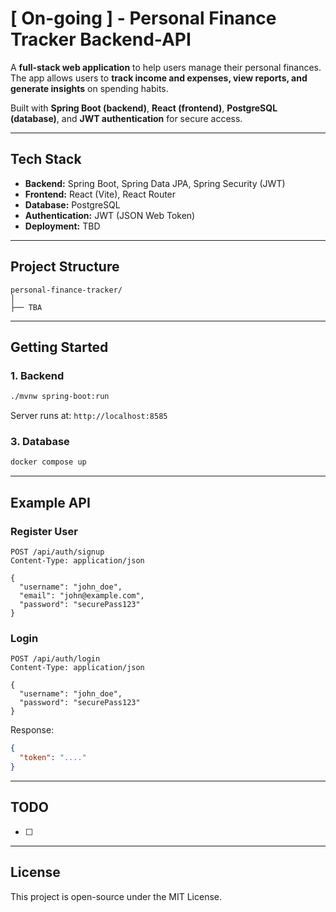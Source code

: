 # [ On-going ] - Personal Finance Tracker Backend-API

A **full-stack web application** to help users manage their personal finances.
The app allows users to **track income and expenses, view reports, and generate insights** on spending habits.

Built with **Spring Boot (backend)**, **React (frontend)**, **PostgreSQL (database)**, and **JWT authentication** for secure access.

---

## Tech Stack

* **Backend:** Spring Boot, Spring Data JPA, Spring Security (JWT)
* **Frontend:** React (Vite), React Router
* **Database:** PostgreSQL
* **Authentication:** JWT (JSON Web Token)
* **Deployment:** TBD

---

## Project Structure

```
personal-finance-tracker/
│
├── TBA
```

---

## Getting Started

### 1. Backend

```bash
./mvnw spring-boot:run
```

Server runs at: `http://localhost:8585`


### 3. Database

```bash
docker compose up
```

---

## Example API

### Register User

```http
POST /api/auth/signup
Content-Type: application/json

{
  "username": "john_doe",
  "email": "john@example.com",
  "password": "securePass123"
}
```

### Login

```http
POST /api/auth/login
Content-Type: application/json

{
  "username": "john_doe",
  "password": "securePass123"
}
```

Response:

```json
{
  "token": "...."
}
```

---

## TODO

* [ ] 

---

## License

This project is open-source under the MIT License.
